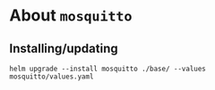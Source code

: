 About `mosquitto`
===

Installing/updating
---

```shell
helm upgrade --install mosquitto ./base/ --values mosquitto/values.yaml
```
